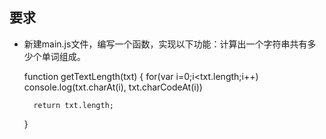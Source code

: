 ## 要求 
    
- 新建main.js文件，编写一个函数，实现以下功能：计算出一个字符串共有多少个单词组成。
   
   
   function getTextLength(txt) {
        for(var i=0;i<txt.length;i++)
            console.log(txt.charAt(i), txt.charCodeAt(i))

        return txt.length;
    }
